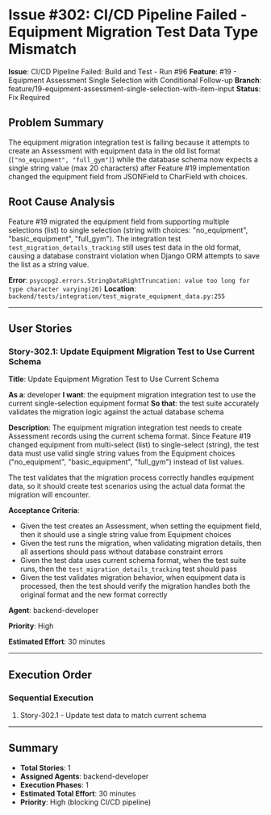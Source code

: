 # Issue #302: CI/CD Pipeline Failed - Equipment Migration Test Data Type Mismatch

**Issue**: CI/CD Pipeline Failed: Build and Test - Run #96
**Feature**: #19 - Equipment Assessment Single Selection with Conditional Follow-up
**Branch**: feature/19-equipment-assessment-single-selection-with-item-input
**Status**: Fix Required

## Problem Summary

The equipment migration integration test is failing because it attempts to create an Assessment with equipment data in the old list format (`["no_equipment", "full_gym"]`) while the database schema now expects a single string value (max 20 characters) after Feature #19 implementation changed the equipment field from JSONField to CharField with choices.

## Root Cause Analysis

Feature #19 migrated the equipment field from supporting multiple selections (list) to single selection (string with choices: "no_equipment", "basic_equipment", "full_gym"). The integration test `test_migration_details_tracking` still uses test data in the old format, causing a database constraint violation when Django ORM attempts to save the list as a string value.

**Error**: `psycopg2.errors.StringDataRightTruncation: value too long for type character varying(20)`
**Location**: `backend/tests/integration/test_migrate_equipment_data.py:255`

---

## User Stories

### Story-302.1: Update Equipment Migration Test to Use Current Schema

**Title**: Update Equipment Migration Test to Use Current Schema

**As a**: developer
**I want**: the equipment migration integration test to use the current single-selection equipment format
**So that**: the test suite accurately validates the migration logic against the actual database schema

**Description**:
The equipment migration integration test needs to create Assessment records using the current schema format. Since Feature #19 changed equipment from multi-select (list) to single-select (string), the test data must use valid single string values from the Equipment choices ("no_equipment", "basic_equipment", "full_gym") instead of list values.

The test validates that the migration process correctly handles equipment data, so it should create test scenarios using the actual data format the migration will encounter.

**Acceptance Criteria**:
- Given the test creates an Assessment, when setting the equipment field, then it should use a single string value from Equipment choices
- Given the test runs the migration, when validating migration details, then all assertions should pass without database constraint errors
- Given the test data uses current schema format, when the test suite runs, then the `test_migration_details_tracking` test should pass
- Given the test validates migration behavior, when equipment data is processed, then the test should verify the migration handles both the original format and the new format correctly

**Agent**: backend-developer

**Priority**: High

**Estimated Effort**: 30 minutes

---

## Execution Order

### Sequential Execution
1. Story-302.1 - Update test data to match current schema

---

## Summary

- **Total Stories**: 1
- **Assigned Agents**: backend-developer
- **Execution Phases**: 1
- **Estimated Total Effort**: 30 minutes
- **Priority**: High (blocking CI/CD pipeline)
